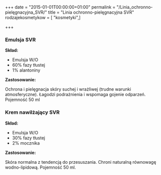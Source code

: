 +++
date = "2015-01-01T00:00:00+01:00"
permalink = "/Linia_ochronno-pielęgnacyjna_SVR/"
title = "Linia ochronno-pielęgnacyjna SVR"
rodzajekosmetykow = [ "kosmetyki",]

+++

### Emulsja SVR

**Skład:**

-   Emulsja W/O
-   60% fazy tłustej
-   1% alantoniny

**Zastosowanie:**

Ochrona i pielęgnacja skóry suchej i wrażliwej (trudne warunki atmosferyczne). Łagodzi podrażnienia i wspomaga gojenie odparzeń. Pojemność 50 ml

### Krem nawilżający SVR

**Skład:**

-   Emulsja W/O
-   30% fazy tłustej
-   2% mocznika

**Zastosowanie:**

Skóra normalna z tendencją do przesuszania. Chroni naturalną równowagę wodno-lipidową. Pojemność 50 ml.
